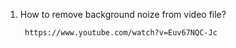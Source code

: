 1. How to remove background noize from video file?
        
        https://www.youtube.com/watch?v=Euv67NQC-Jc
